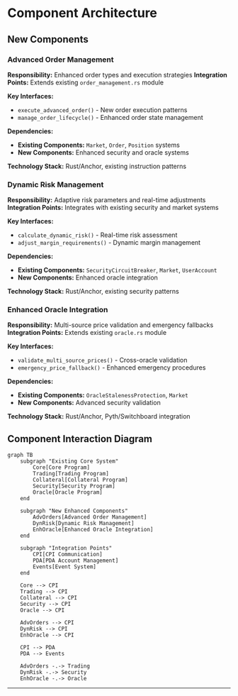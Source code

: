# Component Architecture

## New Components

### Advanced Order Management
**Responsibility:** Enhanced order types and execution strategies
**Integration Points:** Extends existing `order_management.rs` module

**Key Interfaces:**
- `execute_advanced_order()` - New order execution patterns
- `manage_order_lifecycle()` - Enhanced order state management

**Dependencies:**
- **Existing Components:** `Market`, `Order`, `Position` systems
- **New Components:** Enhanced security and oracle systems

**Technology Stack:** Rust/Anchor, existing instruction patterns

### Dynamic Risk Management
**Responsibility:** Adaptive risk parameters and real-time adjustments
**Integration Points:** Integrates with existing security and market systems

**Key Interfaces:**
- `calculate_dynamic_risk()` - Real-time risk assessment
- `adjust_margin_requirements()` - Dynamic margin management

**Dependencies:**
- **Existing Components:** `SecurityCircuitBreaker`, `Market`, `UserAccount`
- **New Components:** Enhanced oracle integration

**Technology Stack:** Rust/Anchor, existing security patterns

### Enhanced Oracle Integration
**Responsibility:** Multi-source price validation and emergency fallbacks
**Integration Points:** Extends existing `oracle.rs` module

**Key Interfaces:**
- `validate_multi_source_prices()` - Cross-oracle validation
- `emergency_price_fallback()` - Enhanced emergency procedures

**Dependencies:**
- **Existing Components:** `OracleStalenessProtection`, `Market`
- **New Components:** Advanced security validation

**Technology Stack:** Rust/Anchor, Pyth/Switchboard integration

## Component Interaction Diagram

```mermaid
graph TB
    subgraph "Existing Core System"
        Core[Core Program]
        Trading[Trading Program]
        Collateral[Collateral Program]
        Security[Security Program]
        Oracle[Oracle Program]
    end
    
    subgraph "New Enhanced Components"
        AdvOrders[Advanced Order Management]
        DynRisk[Dynamic Risk Management]
        EnhOracle[Enhanced Oracle Integration]
    end
    
    subgraph "Integration Points"
        CPI[CPI Communication]
        PDA[PDA Account Management]
        Events[Event System]
    end
    
    Core --> CPI
    Trading --> CPI
    Collateral --> CPI
    Security --> CPI
    Oracle --> CPI
    
    AdvOrders --> CPI
    DynRisk --> CPI
    EnhOracle --> CPI
    
    CPI --> PDA
    PDA --> Events
    
    AdvOrders -.-> Trading
    DynRisk -.-> Security
    EnhOracle -.-> Oracle
```

---
